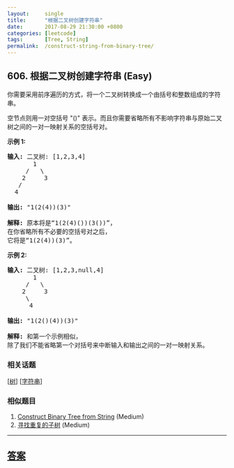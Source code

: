 ```yaml
---
layout:     single
title:      "根据二叉树创建字符串"
date:       2017-08-29 21:30:00 +0800
categories: [leetcode]
tags:       [Tree, String]
permalink:  /construct-string-from-binary-tree/
---
```


## 606. 根据二叉树创建字符串 (Easy)

<p>你需要采用前序遍历的方式，将一个二叉树转换成一个由括号和整数组成的字符串。</p>

<p>空节点则用一对空括号 &quot;()&quot; 表示。而且你需要省略所有不影响字符串与原始二叉树之间的一对一映射关系的空括号对。</p>

<p><strong>示例 1:</strong></p>

<pre>
<strong>输入:</strong> 二叉树: [1,2,3,4]
       1
     /   \
    2     3
   /    
  4     

<strong>输出:</strong> &quot;1(2(4))(3)&quot;

<strong>解释:</strong> 原本将是&ldquo;1(2(4)())(3())&rdquo;，
在你省略所有不必要的空括号对之后，
它将是&ldquo;1(2(4))(3)&rdquo;。
</pre>

<p><strong>示例 2:</strong></p>

<pre>
<strong>输入:</strong> 二叉树: [1,2,3,null,4]
       1
     /   \
    2     3
     \  
      4 

<strong>输出:</strong> &quot;1(2()(4))(3)&quot;

<strong>解释:</strong> 和第一个示例相似，
除了我们不能省略第一个对括号来中断输入和输出之间的一对一映射关系。
</pre>

### 相关话题
  [[树](https://github.com/openset/leetcode/tree/master/tag/tree/README.md)]
  [[字符串](https://github.com/openset/leetcode/tree/master/tag/string/README.md)]

### 相似题目
  1. [Construct Binary Tree from String](/construct-binary-tree-from-string) (Medium)
  1. [寻找重复的子树](/find-duplicate-subtrees) (Medium)

---

## [答案](https://github.com/openset/leetcode/tree/master/problems/construct-string-from-binary-tree)
